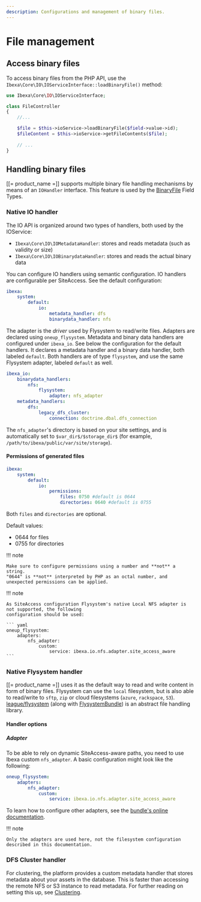```yaml
---
description: Configurations and management of binary files.
---
```


# File management

## Access binary files

To access binary files from the PHP API, use the `Ibexa\Core\IO\IOServiceInterface::loadBinaryFile()` method:

```php
use Ibexa\Core\IO\IOServiceInterface;

class FileController
{
    //...

    $file = $this->ioService->loadBinaryFile($field->value->id);
    $fileContent = $this->ioService->getFileContents($file);
    
    // ...
}
```

## Handling binary files

[[= product_name =]] supports multiple binary file handling mechanisms by means of an `IOHandler` interface. This feature is used by the [BinaryFile](imagefield.md) Field Types.

### Native IO handler

The IO API is organized around two types of handlers, both used by the IOService:

- `Ibexa\Core\IO\IOMetadataHandler`: stores and reads metadata (such as validity or size)
- `Ibexa\Core\IO\IOBinarydataHandler`: stores and reads the actual binary data

You can configure IO handlers using semantic configuration. IO handlers are configurable per SiteAccess.
See the default configuration:

``` yaml
ibexa:
    system:
        default:
            io:
                metadata_handler: dfs
                binarydata_handler: nfs
```

The adapter is the *driver* used by Flysystem to read/write files. Adapters are declared using `oneup_flysystem`. 
Metadata and binary data handlers are configured under `ibexa_io`. See below the configuration for the default handlers. It declares a metadata handler and a binary data handler, both labeled `default`. Both handlers are of type `flysystem`, and use the same Flysystem adapter, labeled `default` as well.

``` yaml
ibexa_io:
    binarydata_handlers:
        nfs:
            flysystem:
                adapter: nfs_adapter
    metadata_handlers:
        dfs:
            legacy_dfs_cluster:
                connection: doctrine.dbal.dfs_connection
```

The `nfs_adapter`'s directory is based on your site settings, and is automatically set to `$var_dir$/$storage_dir$` (for example, `/path/to/ibexa/public/var/site/storage`).

#### Permissions of generated files

``` yaml
ibexa:
    system:
        default:
            io:
                permissions:
                    files: 0750 #default is 0644
                    directories: 0640 #default is 0755
```

Both `files` and `directories` are optional.

Default values:

- 0644 for files
- 0755 for directories

!!! note

    Make sure to configure permissions using a number and **not** a string.
    "0644" is **not** interpreted by PHP as an octal number, and unexpected permissions can be applied.

!!! note

    As SiteAccess configuration Flysystem's native Local NFS adapter is not supported, the following
    configuration should be used:

    ``` yaml
    oneup_flysystem:
        adapters:
            nfs_adapter:
                custom:
                    service: ibexa.io.nfs.adapter.site_access_aware
    ```


### Native Flysystem handler

[[= product_name =]] uses it as the default way to read and write content in form of binary files. Flysystem can use the `local` filesystem, but is also able to read/write to `sftp`, `zip` or cloud filesystems (`azure`, `rackspace`, `S3`).
[league/flysystem](http://flysystem.thephpleague.com/) (along with [FlysystemBundle](https://github.com/1up-lab/OneupFlysystemBundle/)) is an abstract file handling library.

#### Handler options

##### Adapter

To be able to rely on dynamic SiteAccess-aware paths, you need to use Ibexa custom `nfs_adapter`. A basic configuration might look like the following:

``` yaml
oneup_flysystem:
    adapters:
        nfs_adapter:
            custom:
                service: ibexa.io.nfs.adapter.site_access_aware
```

To learn how to configure other adapters, see the [bundle's online documentation](https://github.com/1up-lab/OneupFlysystemBundle/blob/main/doc/index.md#step3-configure-your-filesystems). 

!!! note

    Only the adapters are used here, not the filesystem configuration described in this documentation.

### DFS Cluster handler

For clustering, the platform provides a custom metadata handler that stores metadata about your assets in the database.
This is faster than accessing the remote NFS or S3 instance to read metadata. For further reading on setting this up, see [Clustering](clustering.md).
